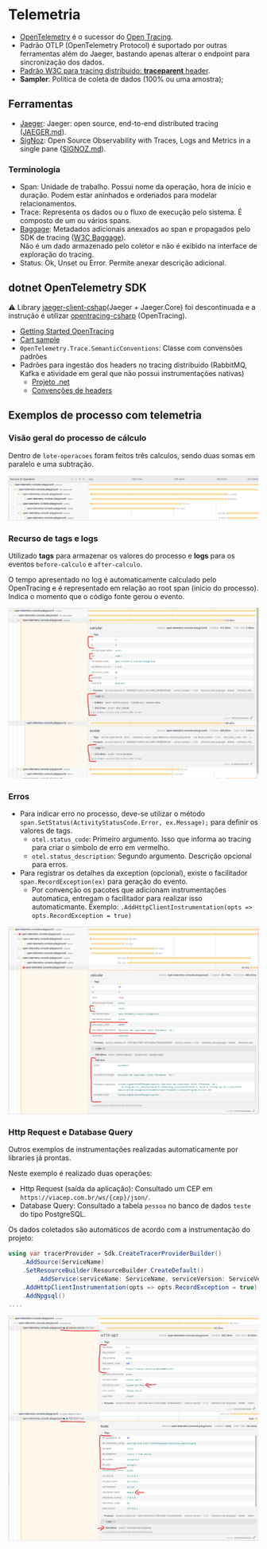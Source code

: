 # Telemetria

- [OpenTelemetry](https://github.com/open-telemetry/opentelemetry-specification) é o sucessor do [Open Tracing](https://github.com/opentracing/specification/blob/master/specification.md).
- Padrão OTLP (OpenTelemetry Protocol) é suportado por outras ferramentas além do Jaeger, bastando apenas alterar o endpoint para sincronização dos dados.
- [Padrão W3C para tracing distribuido: **traceparent** header](https://www.w3.org/TR/trace-context/#design-overview).
- **Sampler**: Politica de coleta de dados (100% ou uma amostra);

## Ferramentas

- [Jaeger](https://www.jaegertracing.io/): Jaeger: open source, end-to-end distributed tracing ([JAEGER.md](JAEGER.md)).
- [SigNoz](https://signoz.io): Open Source Observability with Traces, Logs and Metrics in a single pane ([SIGNOZ.md](SIGNOZ.md)). 

### Terminologia

- Span: Unidade de trabalho. Possui nome da operação, hora de início e duração. Podem estar aninhados e ordenados para modelar relacionamentos.
- Trace: Representa os dados ou o fluxo de execução pelo sistema. É composto de um ou vários spans.
- [Baggage](https://opentelemetry.io/docs/specs/status/#baggage): Metadados adicionais anexados ao span e propagados pelo SDK de tracing ([W3C Baggage]([https://www.w3.org/TR/baggage)).  
  Não é um dado armazenado pelo coletor e não é exibido na interface de exploração do tracing.
- Status: Ok, Unset ou Error. Permite anexar descrição adicional.

## dotnet OpenTelemetry SDK

:warning: Library [jaeger-client-cshap](https://github.com/jaegertracing/jaeger-client-csharp)(Jaeger + Jaeger.Core) foi descontinuada e a instrução é utilizar [opentracing-csharp](https://github.com/opentracing/opentracing-csharp) (OpenTracing).

- [Getting Started OpenTracing](https://opentelemetry.io/docs/instrumentation/net/getting-started/)
- [Cart sample](https://opentelemetry.io/docs/demo/services/cart/)
- `OpenTelemetry.Trace.SemanticConventions`: Classe com convensões padrões
- Padrões para ingestão dos headers no tracing distribuido (RabbitMQ, Kafka e atividade em geral que não possui instrumentações nativas)
	- [Projeto .net](https://github.com/open-telemetry/opentelemetry-dotnet/tree/main/examples/MicroserviceExample)
	- [Convenções de headers](https://github.com/open-telemetry/opentelemetry-specification/blob/main/specification/trace/semantic_conventions/messaging.md#span-name)

## Exemplos de processo com telemetria

### Visão geral do processo de cálculo

Dentro de `lote-operacoes` foram feitos três calculos, sendo duas somas em paralelo e uma subtração.

![overview.png](assets/01-overview.png)

### Recurso de tags e logs

Utilizado **tags** para armazenar os valores do processo e **logs** para os eventos `before-calculo` e `after-calculo`.

O tempo apresentado no log é automaticamente calculado pelo OpenTracing e é representado em relação ao root span (início do processo). Indica o momento que o código fonte gerou o evento.

![tags-and-logs.png](assets/02-tags-and-logs.png)

### Erros

- Para indicar erro no processo, deve-se utilizar o método `span.SetStatus(ActivityStatusCode.Error, ex.Message);` para definir os valores de tags.
	- `otel.status_code`: Primeiro argumento. Isso que informa ao tracing para criar o simbolo de erro em vermelho.
	- `otel.status_description`: Segundo argumento. Descrição opcional para erros.
- Para registrar os detalhes da exception (opcional), existe o facilitador `span.RecordException(ex)` para geração do evento.
	- Por convenção os pacotes que adicionam instrumentações automatica, entregam o facilitador para realizar isso automaticmante. Exemplo: `.AddHttpClientInstrumentation(opts => opts.RecordException = true)`

![error.png](assets/03-error.png)

### Http Request e Database Query

Outros exemplos de instrumentações realizadas automaticamente por libraries já prontas.

Neste exemplo é realizado duas operações:

- Http Request (saída da aplicação): Consultado um CEP em `https://viacep.com.br/ws/{cep}/json/`.
- Database Query: Consultado a tabela `pessoa` no banco de dados `teste` do tipo PostgreSQL.

Os dados coletados são automáticos de acordo com a instrumentação do projeto:

```csharp
using var tracerProvider = Sdk.CreateTracerProviderBuilder()
    .AddSource(ServiceName)
    .SetResourceBuilder(ResourceBuilder.CreateDefault()
        .AddService(serviceName: ServiceName, serviceVersion: ServiceVersion))
    .AddHttpClientInstrumentation(opts => opts.RecordException = true)	// Telemetria de saída HTTP com registro de detalhes de exceptions
    .AddNpgsql()														// Telemtria de PostgreSQL
....
```

![http-request-and-db-query.png](assets/04-http-request-and-db-query.png)
